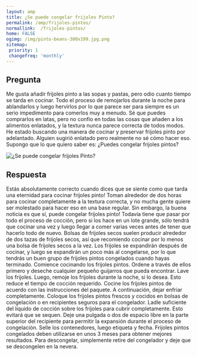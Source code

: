 ```yaml
---
layout: amp
title: ¿Se puede congelar frijoles Pinto?  
permalink: /amp/frijoles-pintos/
normallink:  /frijoles-pintos/
home: FALSE
ogimg: /img/pinto-beans-300x199.jpg.png
sitemap:
 priority: 1
 changefreq: 'monthly'
---
```




## Pregunta

Me gusta añadir frijoles pinto a las sopas y pastas, pero odio cuanto tiempo se tarda en cocinar. Todo el proceso de remojarlos durante la noche para ablandarlos y luego hervirlos por lo que parece ser para siempre es un serio impedimento para comerlos muy a menudo. Sé que puedes comprarlos en latas, pero no confío en todas las cosas que añaden a los alimentos enlatados, y la textura nunca parece correcta de todos modos. He estado buscando una manera de cocinar y preservar frijoles pinto por adelantado. Alguien sugirió enlatado pero realmente no sé cómo hacer eso. Supongo que lo que quiero saber es: ¿Puedes congelar frijoles pintos?


![¿Se puede congelar frijoles Pinto?](https://sepuedecongelar.com/img/pinto-beans-300x199.jpg "¿Se puede congelar frijoles Pinto?" )


## Respuesta

Estás absolutamente correcto cuando dices que se siente como que tarda una eternidad para cocinar frijoles pinto! Toman alrededor de dos horas para cocinar completamente a la textura correcta, y no mucha gente quiere ser molestado para hacer eso en una base regular. Sin embargo, la buena noticia es que sí, puede congelar frijoles pinto! Todavía tiene que pasar por todo el proceso de cocción, pero si los hace en un lote grande, sólo tendrá que cocinar una vez y luego llegar a comer varias veces antes de tener que hacerlo todo de nuevo.
Bolsas de frijoles secos suelen producir alrededor de dos tazas de frijoles secos, así que recomiendo cocinar por lo menos una bolsa de frijoles secos a la vez. Los frijoles se expandirán después de cocinar, y luego se expandirán un poco más al congelarse, por lo que tendrás un buen grupo de frijoles pintos congelados cuando hayas terminado. Comience cocinando los frijoles pintos. Ordene a través de ellos primero y deseche cualquier pequeño guijarros que pueda encontrar. Lave los frijoles. Luego, remoje los frijoles durante la noche, si lo desea. Esto reduce el tiempo de cocción requerido. Cocine los frijoles pintos de acuerdo con las instrucciones del paquete. A continuación, dejar enfriar completamente.
Coloque los frijoles pintos frescos y cocidos en bolsas de congelación o en recipientes seguros para el congelador. Ladle suficiente del líquido de cocción sobre los frijoles para cubrir completamente. Esto evitará que se sequen. Deje una pulgada o dos de espacio libre en la parte superior del recipiente para permitir la expansión durante el proceso de congelación. Selle los contenedores, luego etiqueta y fecha. Frijoles pintos congelados deben utilizarse en unos 3 meses para obtener mejores resultados. Para descongelar, simplemente retire del congelador y deje que se descongelen en la nevera.